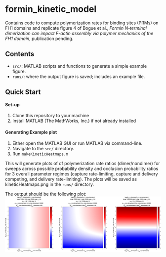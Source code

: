 # formin_kinetic_model

Contains code to compute polymerization rates for binding sites (PRMs) on FH1 domains and replicate figure 4 of Bogue et al., *Formin N-terminal dimerization can impact F-actin assembly via polymer mechanics of the FH1 domain*, publication pending.

## Contents

* ``src/``: MATLAB scripts and functions to generate a simple example figure.
* ``runs/``: where the output figure is saved; includes an example file.

## Quick Start

#### Set-up

1. Clone this repository to your machine
2. Install MATLAB (The MathWorks, Inc.) if not already installed

#### Generating Example plot

1. Either open the MATLAB GUI or run MATLAB via command-line.
2. Navigate to the ``src/`` directory.
3. Run `makeKineticHeatmaps.m`

This will generate plots of of polymerization rate ratios (dimer/nondimer) for sweeps across possible probability density and occlusion probability ratios for 3 overall parameter regimes (capture rate-limiting, capture and delivery competing, and delivery rate-limiting). The plots will be saved as kineticHeatmaps.png in the ``runs/`` directory.

The output should be the following plot:
![kinetic sweep heatmaps for 3 parameter regimes](runs/kineticHeatmaps_example.png)
